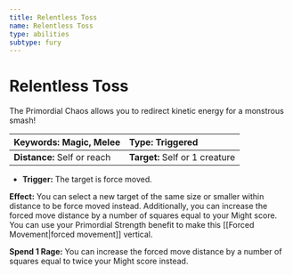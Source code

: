 ```yaml
---
title: Relentless Toss
name: Relentless Toss
type: abilities
subtype: fury
---
```


# Relentless Toss

The Primordial Chaos allows you to redirect kinetic energy for a monstrous smash!

| **Keywords:** Magic, Melee  | **Type:** Triggered            |
| :-------------------------- | :----------------------------- |
| **Distance:** Self or reach | **Target:** Self or 1 creature |

- **Trigger:** The target is force moved.

**Effect:** You can select a new target of the same size or smaller within distance to be force moved instead. Additionally, you can increase the forced move distance by a number of squares equal to your Might score. You can use your Primordial Strength benefit to make this [[Forced Movement|forced movement]] vertical.

**Spend 1 Rage:** You can increase the forced move distance by a number of squares equal to twice your Might score instead.
